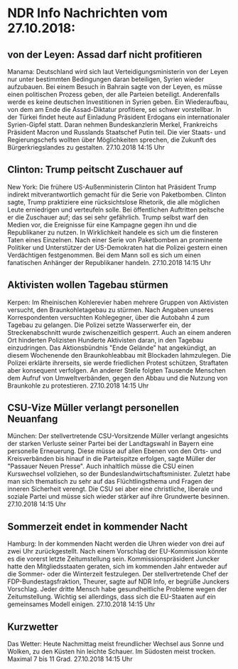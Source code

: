 # NDR Info Nachrichten vom 27.10.2018:


## von der Leyen: Assad darf nicht profitieren
Manama:	Deutschland wird sich laut Verteidigungsministerin von der Leyen nur unter bestimmten Bedingungen daran beteiligen, Syrien wieder aufzubauen. Bei einem Besuch in Bahrain sagte von der Leyen, es müsse einen politischen Prozess geben, der alle Parteien beteiligt. Anderenfalls werde es keine deutschen Investitionen in Syrien geben. Ein Wiederaufbau, von dem am Ende die Assad-Diktatur profitiere, sei schwer vorstellbar. In der Türkei findet heute auf Einladung Präsident Erdogans ein internationaler Syrien-Gipfel statt. Daran nehmen Bundeskanzlerin Merkel, Frankreichs Präsident Macron und Russlands Staatschef Putin teil. Die vier Staats- und Regierungschefs wollten über Möglichkeiten sprechen, die Zukunft des Bürgerkriegslandes zu gestalten. 27.10.2018 14:15 Uhr 

## Clinton: Trump peitscht Zuschauer auf
New York:	Die frühere US-Außenministerin Clinton hat Präsident Trump indirekt mitverantwortlich gemacht für die Serie von Paketbomben. Clinton sagte, Trump praktiziere eine rücksichtslose Rhetorik, die alle möglichen Leute erniedrigen und verteufeln solle. Bei öffentlichen Auftritten peitsche er die Zuschauer auf; das sei sehr gefährlich. Trump selbst warf den Medien vor, die Ereignisse für eine Kampagne gegen ihn und die Republikaner zu nutzen. In Wirklichkeit handele es sich um die finsteren Taten eines Einzelnen. Nach einer Serie von Paketbomben an prominente Politiker und Unterstützer der US-Demokraten hat die Polizei gestern einen Verdächtigen festgenommen. Bei dem Mann soll es sich um einen fanatischen Anhänger der Republikaner handeln. 27.10.2018 14:15 Uhr 

## Aktivisten wollen Tagebau stürmen
Kerpen:	Im Rheinischen Kohlerevier haben mehrere Gruppen von Aktivisten versucht, den Braunkohletagebau zu stürmen. Nach Angaben unseres Korrespondenten versuchten Kohlegegner, über die Autobahn 4 zum Tagebau zu gelangen. Die Polizei setzte Wasserwerfer ein, der Streckenabschnitt wurde zwischenzeitlich gesperrt. Auch an einem anderen Ort hinderten Polizisten Hunderte Aktivisten daran, in den Tagebau einzudringen. Das Aktionsbündnis "Ende Gelände" hat angekündigt, an diesem Wochenende den Braunkohleabbau mit Blockaden lahmzulegen. Die Polizei erklärte ihrerseits, sie werde friedlichen Protest schützen, Straftaten aber konsequent verfolgen. An anderer Stelle folgten Tausende Menschen dem Aufruf von Umweltverbänden, gegen den Abbau und die Nutzung von Braunkohle zu protestieren. 27.10.2018 14:15 Uhr 

## CSU-Vize Müller verlangt personellen Neuanfang
München: Der stellvertretende CSU-Vorsitzende Müller verlangt angesichts der starken Verluste seiner Partei bei der Landtagswahl in Bayern eine personelle Erneuerung. Diese müsse auf allen Ebenen von den Orts- und Kreisverbänden bis hinauf in die Parteispitze erfolgen, sagte Müller der "Passauer Neuen Presse". Auch inhaltlich müsse die CSU einen Kurswechsel vollziehen, so der Bundeslandwirtschaftsminister. Zuletzt habe man sich thematisch zu sehr auf das Flüchtlingsthema und Fragen der inneren Sicherheit verengt. Die CSU sei aber eine christliche, liberale und soziale Partei und müsse sich wieder stärker auf ihre Grundwerte besinnen. 27.10.2018 14:15 Uhr 

## Sommerzeit endet in kommender Nacht
Hamburg: In der kommenden Nacht werden die Uhren wieder von drei auf zwei Uhr zurückgestellt. Nach einem Vorschlag der EU-Kommission könnte es die vorerst letzte Zeitumstellung sein. Kommissionspräsident Juncker hatte den Mitgliedsstaaten geraten, sich im kommenden Jahr entweder auf die Sommer- oder die Winterzeit festzulegen. Der stellvertretende Chef der FDP-Bundestagsfraktion, Theurer, sagte auf NDR Info, er begrüße Junckers Vorschlag. Jeder dritte Mensch habe gesundheitliche Probleme wegen der Zeitumstellung. Wichtig sei allerdings, dass sich die EU-Staaten auf ein gemeinsames Modell einigen. 27.10.2018 14:15 Uhr 

## Kurzwetter
Das Wetter: Heute Nachmittag meist freundlicher Wechsel aus Sonne und Wolken, zu den Küsten hin leichte Schauer. Im Südosten meist trocken. Maximal 7 bis 11 Grad. 27.10.2018 14:15 Uhr 
